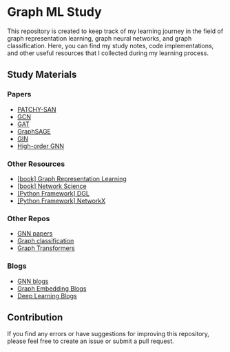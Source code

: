 # Graph ML Study

This repository is created to keep track of my learning journey in the field of graph representation learning, graph neural networks, and graph classification. Here, you can find my study notes, code implementations, and other useful resources that I collected during my learning process.

## Study Materials

### Papers

- [PATCHY-SAN](https://arxiv.org/abs/1605.05273)
- [GCN](https://arxiv.org/abs/1609.02907)
- [GAT](https://arxiv.org/abs/1710.10903)
- [GraphSAGE](https://arxiv.org/abs/1706.02216)
- [GIN](https://arxiv.org/abs/1810.00826)
- [High-order GNN](https://arxiv.org/abs/1810.02244)

### Other Resources

- [[book] Graph Representation Learning](https://www.cs.mcgill.ca/~wlh/grl_book/)
- [[book] Network Science](https://barabasi.com/book/network-science)
- [[Python Framework] DGL](https://github.com/dmlc/dgl)
- [[Python Framework] NetworkX](https://github.com/networkx/networkx)


### Other Repos

- [GNN papers](https://github.com/thunlp/GNNPapers)
- [Graph classification](https://github.com/benedekrozemberczki/awesome-graph-classification)
- [Graph Transformers](https://github.com/ChandlerBang/awesome-graph-transformer)


### Blogs

- [GNN blogs](Blogs/readme.md#gnn-blogs)
- [Graph Embedding Blogs](Blogs/readme.md#graph-embedding-blogs)
- [Deep Learning Blogs](Blogs/readme.md#deep-learning-blogs)

## Contribution

If you find any errors or have suggestions for improving this repository, please feel free to create an issue or submit a pull request.
